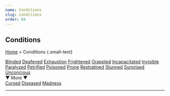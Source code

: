 ```yaml
---
name: Conditions
slug: conditions
order: 04
---
```

## Conditions
[Home](dm-operations-center) > Conditions {.small-text}

<div class="menu-container">
    <a href="blinded">Blinded</a>
    <a href="deafened">Deafened</a>
    <a href="exhaustion">Exhaustion</a>
    <a href="frightened">Frightened</a>
    <a href="grappled">Grappled</a>
    <a href="incapacitated">Incapacitated</a>
    <a href="invisible">Invisible</a>
    <a href="paralyzed">Paralyzed</a>
    <a href="petrified">Petrified</a>
    <a href="poisoned">Poisoned</a>
    <a href="prone">Prone</a>
    <a href="restrained">Restratined</a>
    <a href="stunned">Stunned</a>
    <a href="surprised">Surprised</a>
    <a href="unconcious">Unconcious</a>
</div>

<div class="more">▼ More ▼</div>

<div class="menu-container">
    <a href="cursed">Cursed</a>
    <a href="diseased">Diseased</a>
    <a href="Madness">Madness</a>
</div>
<hr/>